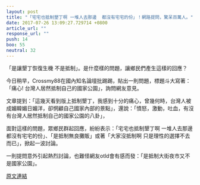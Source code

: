 ```yaml
---
layout: post
title: "「宅宅也抵制墾丁啊 一堆人去那邊  都沒有宅宅的份」！網路提問，驚呆百萬人。"
date: 2017-07-26 13:09:27.729714 +0800
article_url: ""
response_url: ""
push: 14
boo: 55
neutral: 32
---
```


「是讓墾丁恢復生機 不是抵制」。是什麼樣的問題，讓鄉民們產生這樣的回應？

今日稍早，Crossmy88在國內知名論壇批踢踢，貼出一則問題，標題斗大寫著：「痛心! 台灣人居然抵制自己的國家公園」，詢問網友意見。

文章提到：「這幾天看到版上抵制墾丁，我感到十分的痛心，曾幾何時，台灣人被成媚韓媚日媚洋，卻惘顧自己國家內部的景點」，還說：「憤怒，激動，吐血，有沒有台灣人居然抵制自己的國家公園的八卦」，

面對這樣的問題，眾鄉民群起回應，紛紛表示：「宅宅也抵制墾丁啊 一堆人去那邊  都沒有宅宅的份」、「是抵制無良攤販」或著「大家沒抵制啊 只是理性的選擇不去而已」，掀起一波討論。

一則提問意外引起熱烈討論，也難怪網友otld會有感而發：「是抵制大街夜市又不是國家公園」。

<a href = "https://www.ptt.cc/bbs/Gossiping/M.1501037148.A.801.html">原文連結</a>

